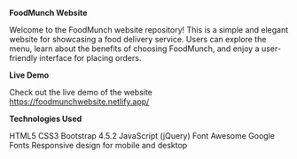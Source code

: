 **FoodMunch Website**

Welcome to the FoodMunch website repository! This is a simple and elegant website for showcasing a food delivery service. Users can explore the menu, learn about the benefits of choosing FoodMunch, and enjoy a user-friendly interface for placing orders.

**Live Demo**

Check out the live demo of the website https://foodmunchwebsite.netlify.app/

**Technologies Used**

HTML5
CSS3
Bootstrap 4.5.2
JavaScript (jQuery)
Font Awesome
Google Fonts
Responsive design for mobile and desktop



